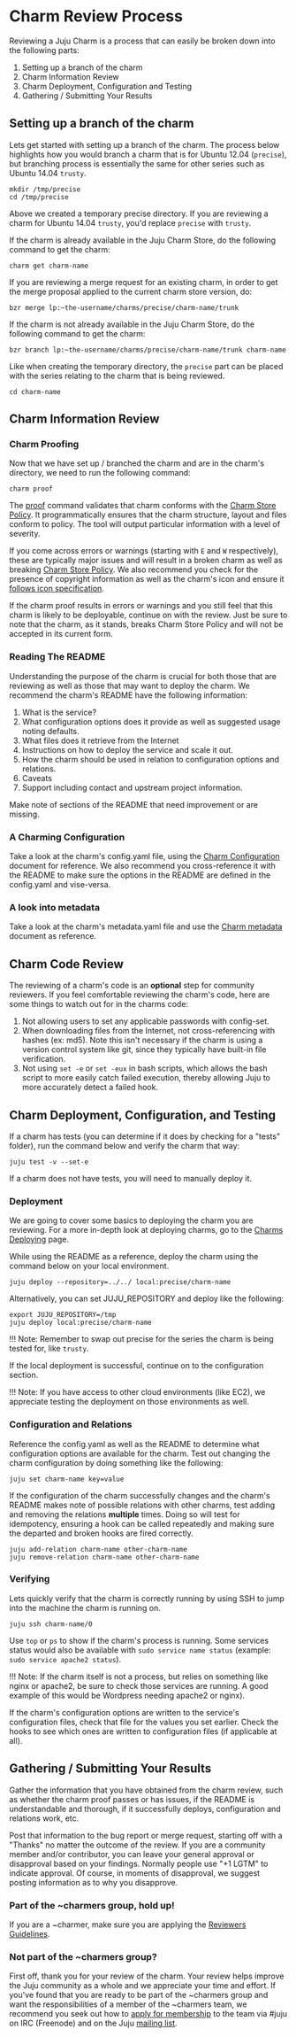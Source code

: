 # Charm Review Process

Reviewing a Juju Charm is a process that can easily be broken down into
the following parts:

1. Setting up a branch of the charm
2. Charm Information Review
3. Charm Deployment, Configuration and Testing
4. Gathering / Submitting Your Results

## Setting up a branch of the charm
Lets get started with setting up a branch of the charm. The process below
highlights how you would branch a charm that is for Ubuntu 12.04 (`precise`),
but branching process is essentially the same for other series such as
Ubuntu 14.04 `trusty`.

    mkdir /tmp/precise
    cd /tmp/precise

Above we created a temporary precise directory. If you are reviewing a
charm for Ubuntu 14.04 `trusty`, you'd replace `precise` with `trusty`.

If the charm is already available in the Juju Charm Store, do the following
command to get the charm:

    charm get charm-name

If you are reviewing a merge request for an existing charm, in order to get
the merge proposal applied to the current charm store version, do:

    bzr merge lp:~the-username/charms/precise/charm-name/trunk

If the charm is not already available in the Juju Charm Store, do the
following command to get the charm:

    bzr branch lp:~the-username/charms/precise/charm-name/trunk charm-name

Like when creating the temporary directory, the `precise` part can be
placed with the series relating to the charm that is being reviewed.

    cd charm-name

## Charm Information Review

### Charm Proofing

Now that we have set up / branched the charm and are in the charm's directory,
we need to run the following command:

    charm proof

The [proof](tools-charm-tools.html#proof) command validates that charm conforms with the
[Charm Store Policy](authors-charm-policy.html). It programmatically
ensures that the charm structure, layout and files conform to policy.
The tool will output particular information with a level of severity.

If you come across errors or warnings (starting with `E` and `W` respectively),
these are typically major issues and will result in a broken charm as
well as breaking [Charm Store Policy](authors-charm-policy.html). We
also recommend you check for the presence of copyright information as well as
the charm's icon and ensure it [follows icon specification](authors-charm-icon.html).

If the charm proof results in errors or warnings and you still feel that this charm is
likely to be deployable, continue on with the review. Just be sure to note that the
charm, as it stands, breaks Charm Store Policy and will not be accepted in its current form.

### Reading The README

Understanding the purpose of the charm is crucial for both those that are
reviewing as well as those that may want to deploy the charm. We recommend
the charm's README have the following information:

1. What is the service?
2. What configuration options does it provide as well as suggested
usage noting defaults.
3. What files does it retrieve from the Internet
4. Instructions on how to deploy the service and scale it out.
5. How the charm should be used in relation to configuration options
and relations.
6. Caveats
7. Support including contact and upstream project information.

Make note of sections of the README that need improvement or are missing.

### A Charming Configuration

Take a look at the charm's config.yaml file, using the [Charm Configuration](authors-charm-config.html)
document for reference. We also recommend you cross-reference it with the
README to make sure the options in the README are defined in the config.yaml
and vise-versa.

### A look into metadata

Take a look at the charm's metadata.yaml file and use the [Charm metadata](authors-charm-metadata.html)
document as reference.

## Charm Code Review

The reviewing of a charm's code is an **optional** step for community reviewers.
If you feel comfortable reviewing the charm's code, here are some things to
watch out for in the charms code:

1. Not allowing users to set any applicable passwords with config-set.
2. When downloading files from the Internet, not cross-referencing with
hashes (ex: md5). Note this isn't necessary if the charm is using a version
control system like git, since they typically have built-in file verification.
3. Not using `set -e` or `set -eux` in bash scripts, which allows the bash
script to more easily catch failed execution, thereby allowing Juju to more
accurately detect a failed hook.

## Charm Deployment, Configuration, and Testing

If a charm has tests (you can determine if it does by checking for a "tests"
folder), run the command below and verify the charm that way:

    juju test -v --set-e

If a charm does not have tests, you will need to manually deploy it.

### Deployment

We are going to cover some basics to deploying the charm you are reviewing.
For a more in-depth look at deploying charms, go to the [Charms Deploying](charms-deploying.html) page.

While using the README as a reference, deploy the charm using the command
below on your local environment.

    juju deploy --repository=../../ local:precise/charm-name

Alternatively, you can set JUJU_REPOSITORY and deploy like the following:

    export JUJU_REPOSITORY=/tmp
    juju deploy local:precise/charm-name

!!! Note: Remember to swap out precise for the series the charm is being
tested for, like `trusty`.

If the local deployment is successful, continue on to the configuration
section.

!!! Note: If you have access to other cloud environments (like EC2), we
appreciate testing the deployment on those environments as well.

### Configuration and Relations

Reference the config.yaml as well as the README to determine what configuration
options are available for the charm. Test out changing the charm configuration
by doing something like the following:

    juju set charm-name key=value

If the configuration of the charm successfully changes and the charm's README
makes note of possible relations with other charms, test adding and removing
the relations __multiple__ times. Doing so will test for idempotency, ensuring a
hook can be called repeatedly and making sure the departed and broken
hooks are fired correctly.

    juju add-relation charm-name other-charm-name
    juju remove-relation charm-name other-charm-name

### Verifying

Lets quickly verify that the charm is correctly running by using SSH to
jump into the machine the charm is running on.

    juju ssh charm-name/0

Use `top` or `ps` to show if the charm's process is running. Some
services status would also be available with `sudo service name status`
(example: `sudo service apache2 status`).

!!! Note: If the charm itself is not a process, but relies on something like
nginx or apache2, be sure to check those services are running. A good example
of this would be Wordpress needing apache2 or nginx).

If the charm's configuration options are written to the service's configuration
files, check that file for the values you set earlier. Check the hooks to see
which ones are written to configuration files (if applicable at all).

## Gathering / Submitting Your Results

Gather the information that you have obtained from the charm review, such as
whether the charm proof passes or has issues, if the README is understandable
and thorough, if it successfully deploys, configuration and relations work, etc.

Post that information to the bug report or merge request, starting off with a "Thanks"
no matter the outcome of the review. If you are a community member and/or contributor,
you can leave your general approval or disapproval based on your findings. Normally
people use "+1 LGTM" to indicate approval. Of course, in moments of disapproval, we
suggest posting information as to why you disapprove.

### Part of the ~charmers group, hold up!

If you are a ~charmer, make sure you are applying the [Reviewers Guidelines](reference-reviewers.html).

### Not part of the ~charmers group?

First off, thank you for your review of the charm. Your review helps improve the Juju
community as a whole and we appreciate your time and effort. If you've found that you
are ready to be part of the ~charmers group and want the responsibilities of a member
of the ~charmers team, we recommend you seek out how to [apply for membership](https://juju.ubuntu.com/community/charmers/) to the
team via #juju on IRC (Freenode) and on the Juju [mailing list](https://lists.ubuntu.com/mailman/listinfo/juju).
